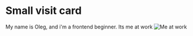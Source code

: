 # Small visit card

My name is Oleg, and i'm a frontend beginner.
Its me at work
![Me at work](https://static.vecteezy.com/system/resources/previews/022/719/936/non_2x/close-up-of-a-cute-bright-cat-with-glasses-at-a-desk-with-a-laptop-generative-ai-photo.jpeg)